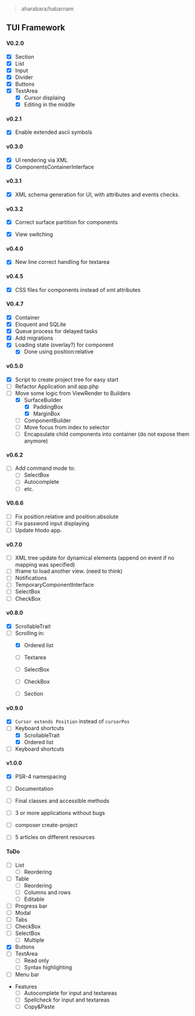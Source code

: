 > aharabara/habarnam
## TUI Framework
#### V0.2.0
   - [x] Section
   - [x] List
   - [x] Input
   - [x] Divider
   - [x] Buttons
   - [x] TextArea
      - [x] Cursor displaing
      - [x] Editing in the middle

#### v0.2.1
   - [x] Enable extended ascii symbols

#### v0.3.0
   - [x] UI rendering via XML
   - [x] ComponentsContainerInterface
   
#### v0.3.1
   - [x] XML schema generation for UI, with attributes and events checks.

#### v0.3.2
   - [x] Correct surface partition for components      
   - [x] View switching
   

#### v0.4.0
   - [x] New line correct handling for textarea

#### v0.4.5
   - [x] CSS files for components instead of xml attributes

#### V0.4.7
 - [X] Container
 - [x] Eloquent and SQLite
 - [x] Queue process for delayed tasks
 - [x] Add migrations
 - [X] Loading state (overlay?) for component
    - [X] Done using position:relative

#### v0.5.0
   - [x] Script to create project tree for easy start
   - [ ] Refactor Application and app.php
   - [ ] Move some logic from ViewRender to Builders
      - [X] SurfaceBuilder
         - [x] PaddingBox
         - [X] MarginBox
      - [ ] ComponentBuilder
      - [ ] Move focus from index to selector
      - [ ] Encapsulate child components into container (do not expose them anymore)

#### v0.6.2
   - [ ] Add command mode to:
      - [ ] SelectBox
      - [ ] Autocomplete
      - [ ] etc.

#### V0.6.6
  - [ ] Fix position:relative and position:absolute
  - [ ] Fix password input displaying
  - [ ] Update htodo app.
 
#### v0.7.0
 - [ ] XML tree update for dynamical elements (append on event if no mapping was specified)
 - [ ] Iframe to load another view. (need to think)
 - [ ] Notifications
 - [ ] TemporaryComponentInterface
 - [ ] SelectBox
 - [ ] CheckBox

#### v0.8.0
   - [X] ScrollableTrait
   - [ ] Scrolling in:
       - [X] Ordered list
       - [ ] Textarea
       - [ ] SelectBox
       - [ ] CheckBox
       - [ ] Section


#### v0.9.0
  - [x] `Cursor extends Position` instead of `cursorPos`
  - [ ] Keyboard shortcuts
     - [X] ScrollableTrait
     - [X] Ordered list
  - [ ] Keyboard shortcuts

#### v1.0.0
   - [X] PSR-4 namespacing
   - [ ] Documentation
   - [ ] Final classes and accessible methods
   - [ ] 3 or more applications without bugs
   - [ ] composer create-project
   - [ ] 5 articles on different resources


#### ToDo
   - [ ] List
     - [ ] Reordering
   - [ ] Table
     - [ ] Reordering 
     - [ ] Columns and rows
     - [ ] Editable
   - [ ] Progress bar
   - [ ] Modal
   - [ ] Tabs
   - [ ] CheckBox
   - [ ] SelectBox
      - [ ] Multiple
   - [x] Buttons
   - [ ] TextArea
      - [ ] Read only
      - [ ] Syntax highlighting
   - [ ] Menu bar

 - Features
   - [ ] Autocomplete for input and textareas
   - [ ] Spellcheck for input and textareas
   - [ ] Copy&Paste
